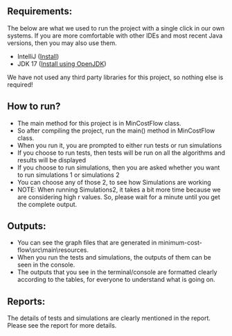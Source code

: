 Requirements:
----------------
The below are what we used to run the project with a single click in our own systems. If you are more comfortable with other IDEs and most recent Java versions, then you may also use them.
- IntelliJ ([Install](https://www.jetbrains.com/idea/download/))
- JDK 17 ([Install using OpenJDK](https://www.openlogic.com/openjdk-downloads?field_java_parent_version_target_id=807&field_operating_system_target_id=All&field_architecture_target_id=All&field_java_package_target_id=All))

We have not used any third party libraries for this project, so nothing else is required!

How to run?
----------------
- The main method for this project is in MinCostFlow class.
- So after compiling the project, run the main() method in MinCostFlow class.
- When you run it, you are prompted to either run tests or run simulations
- If you choose to run tests, then tests will be run on all the algorithms and results will be displayed
- If you choose to run simulations, then you are asked whether you want to run simulations 1 or simulations 2
- You can choose any of those 2, to see how Simulations are working
- NOTE: When running Simulations2, it takes a bit more time because we are considering high r values. So, please wait for a minute until you get the complete output.

Outputs:
--------------
- You can see the graph files that are generated in minimum-cost-flow\src\main\resources.
- When you run the tests and simulations, the outputs of them can be seen in the console.
- The outputs that you see in the terminal/console are formatted clearly according to the tables, for everyone to understand what is going on.

Reports:
-------------
The details of tests and simulations are clearly mentioned in the report. Please see the report for more details.
